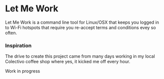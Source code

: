 # Let Me Work
Let Me Work is a command line tool for Linux/OSX that keeps you logged in to Wi-Fi hotspots that require you re-accept terms and conditions evey so often.

### Inspiration
The drive to create this project came from many days working in my local Colectivo coffee shop where yes, it kicked me off every hour.

Work in progress
